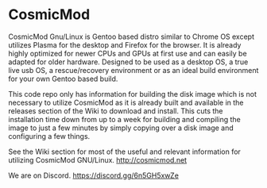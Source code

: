 # CosmicMod
CosmicMod Gnu/Linux is Gentoo based distro similar to Chrome OS except utilizes Plasma for the desktop and Firefox for the browser.  It is already highly optimized for newer CPUs and GPUs at first use and can easily be adapted for older hardware.   Designed to be used as a desktop OS, a true live usb OS, a rescue/recovery environment or as an ideal build environment for your own Gentoo based build. 

This code repo only has information for building the disk image which is not necessary to utilize CosmicMod as it is already built and available in the releases section of the Wiki to download and install.  This cuts the installation time down from up to a week for building and compiling the image to just a few minutes by simply copying over a disk image and configuring a few things.  

See the Wiki section for most of the useful and relevant information for utilizing CosmicMod GNU/Linux.  http://cosmicmod.net

We are on Discord.  https://discord.gg/6n5GH5xwZe
